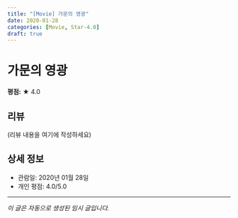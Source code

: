 ```yaml
---
title: "[Movie] 가문의 영광"
date: 2020-01-28
categories: [Movie, Star-4.0]
draft: true
---
```


# 가문의 영광

**평점:** ★ 4.0

## 리뷰

(리뷰 내용을 여기에 작성하세요)

## 상세 정보

- 관람일: 2020년 01월 28일
- 개인 평점: 4.0/5.0

---

*이 글은 자동으로 생성된 임시 글입니다.*
